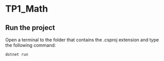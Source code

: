 # TP1_Math

## Run the project
Open a terminal to the folder that contains the .csproj extension and type the following command: <br />
```
dotnet run
```
